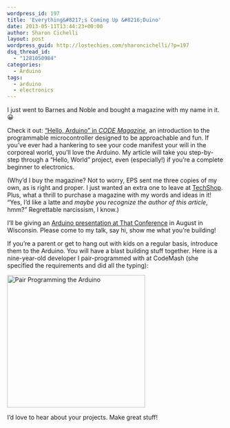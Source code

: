 ```yaml
---
wordpress_id: 197
title: 'Everything&#8217;s Coming Up &#8216;Duino'
date: 2013-05-11T13:44:23+00:00
author: Sharon Cichelli
layout: post
wordpress_guid: http://lostechies.com/sharoncichelli/?p=197
dsq_thread_id:
  - "1281050984"
categories:
  - Arduino
tags:
  - arduino
  - electronics
---
```

I just went to Barnes and Noble and bought a magazine with my name in it. 😀

Check it out: [&#8220;Hello, Arduino&#8221; in _CODE Magazine_](http://code-magazine.com/Article.aspx?quickid=1305081), an introduction to the programmable microcontroller designed to be approachable and fun. If you&#8217;ve ever had a hankering to see your code manifest your will in the corporeal world, you&#8217;ll love the Arduino. My article will take you step-by-step through a &#8220;Hello, World&#8221; project, even (especially!) if you&#8217;re a complete beginner to electronics.

(Why&#8217;d I buy the magazine? Not to worry, EPS sent me three copies of my own, as is right and proper. I just wanted an extra one to leave at [TechShop](http://techshop.ws/). Plus, what a thrill to purchase a magazine with my words and ideas in it! &#8220;Yes, I&#8217;d like a latte and _maybe you recognize the author of this article_, hmm?&#8221; Regrettable narcissism, I know.)

I&#8217;ll be giving an [Arduino presentation at That Conference](http://www.thatconference.com/Sessions/session_614) in August in Wisconsin. Please come to my talk, say hi, show me what you&#8217;re building!

If you&#8217;re a parent or get to hang out with kids on a regular basis, introduce them to the Arduino. You will have a blast building stuff together. Here is a nine-year-old developer I pair-programmed with at CodeMash (she specified the requirements and did all the typing):
  
[<img src="http://farm9.staticflickr.com/8501/8370386939_6d7207923b_n.jpg" width="320" height="308" alt="Pair Programming the Arduino" />](http://www.flickr.com/photos/spyderella/8370386939/ "Pair Programming the Arduino")

I&#8217;d love to hear about your projects. Make great stuff!